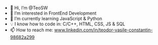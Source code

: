 - 👋 Hi, I’m @TeoSW
- 👀 I’m interested in FrontEnd Development
- 🌱 I’m currently learning JavaScript & Python
- 💡 I know how to code in: C/C++, HTML, CSS, JS & SQL  
- 📫 How to reach me: www.linkedin.com/in/teodor-vasile-constantin-98682a299

<!---
TeoSW/TeoSW is a ✨ special ✨ repository because its `README.md` (this file) appears on your GitHub profile.
You can click the Preview link to take a look at your changes.
--->
